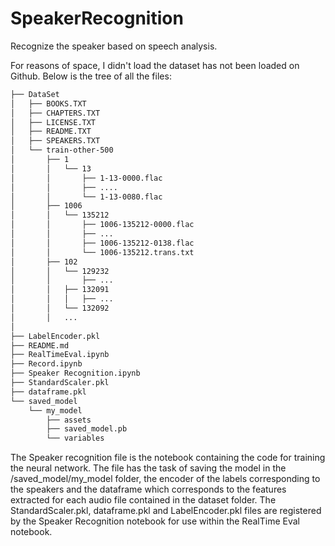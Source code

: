 # SpeakerRecognition
Recognize the speaker based on speech analysis.

For reasons of space, I didn't load  the dataset has not been loaded on Github. Below is the tree of all the files:
```bash
├── DataSet
│   ├── BOOKS.TXT
│   ├── CHAPTERS.TXT
│   ├── LICENSE.TXT
│   ├── README.TXT
│   ├── SPEAKERS.TXT
│   └── train-other-500
│       ├── 1
│       │   └── 13
│       │       ├── 1-13-0000.flac
│       │       ├── ....
│       │       └── 1-13-0080.flac
│       ├── 1006
│       │   └── 135212
│       │       ├── 1006-135212-0000.flac
│       │       ├── ...
│       │       ├── 1006-135212-0138.flac
│       │       └── 1006-135212.trans.txt
│       ├── 102
│       │   └── 129232
│       │       ├── ...
│       │   ├── 132091
│       │   │   ├── ...
│       │   └── 132092
│       │   ...
│
├── LabelEncoder.pkl
├── README.md
├── RealTimeEval.ipynb
├── Record.ipynb
├── Speaker Recognition.ipynb
├── StandardScaler.pkl
├── dataframe.pkl
└── saved_model
    └── my_model
        ├── assets
        ├── saved_model.pb
        └── variables
```
The Speaker recognition file is the notebook containing the code for training the neural network.
The file has the task of saving the model in the /saved_model/my_model folder, the encoder of the labels corresponding to the speakers and the dataframe which corresponds to the features extracted for each audio file contained in the dataset folder.
The StandardScaler.pkl, dataframe.pkl and LabelEncoder.pkl files are registered by the Speaker Recognition notebook for use within the RealTime Eval notebook.


